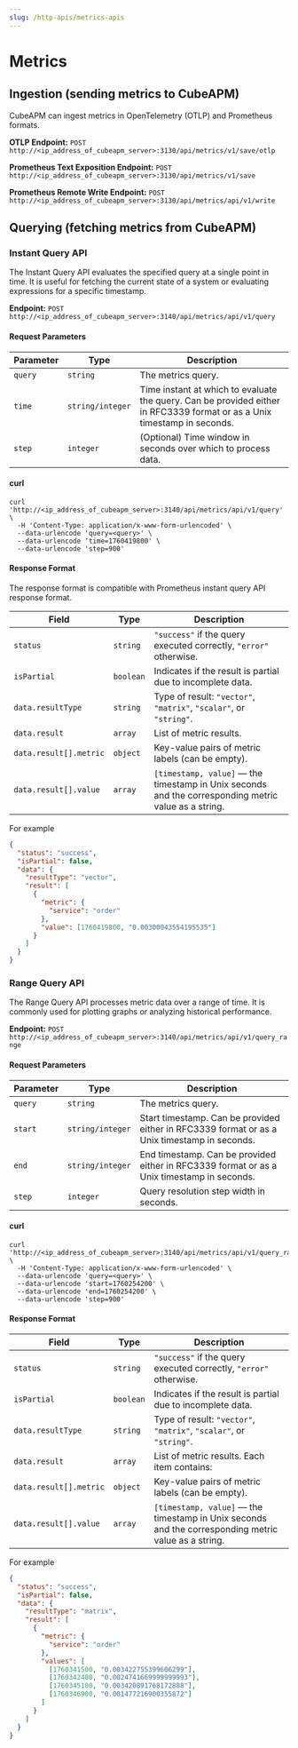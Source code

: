 ```yaml
---
slug: /http-apis/metrics-apis
---
```


# Metrics

## Ingestion (sending metrics to CubeAPM)

CubeAPM can ingest metrics in OpenTelemetry (OTLP) and Prometheus formats.

**OTLP Endpoint:** `POST` `http://<ip_address_of_cubeapm_server>:3130/api/metrics/v1/save/otlp`

**Prometheus Text Exposition Endpoint:** `POST` `http://<ip_address_of_cubeapm_server>:3130/api/metrics/v1/save`

**Prometheus Remote Write Endpoint:** `POST` `http://<ip_address_of_cubeapm_server>:3130/api/metrics/api/v1/write`

## Querying (fetching metrics from CubeAPM)

### Instant Query API

The Instant Query API evaluates the specified query at a single point in time. It is useful for fetching the current state of a system or evaluating expressions for a specific timestamp.

**Endpoint:** `POST` `http://<ip_address_of_cubeapm_server>:3140/api/metrics/api/v1/query`

#### Request Parameters

| Parameter | Type             | Description                                                                                                              |
| --------- | ---------------- | ------------------------------------------------------------------------------------------------------------------------ |
| `query`   | `string`         | The metrics query.                                                                                                       |
| `time`    | `string/integer` | Time instant at which to evaluate the query. Can be provided either in RFC3339 format or as a Unix timestamp in seconds. |
| `step`    | `integer`        | (Optional) Time window in seconds over which to process data.                                                            |

#### curl

```shell
curl 'http://<ip_address_of_cubeapm_server>:3140/api/metrics/api/v1/query' \
  -H 'Content-Type: application/x-www-form-urlencoded' \
  --data-urlencode 'query=<query>' \
  --data-urlencode 'time=1760419800' \
  --data-urlencode 'step=900'
```

#### Response Format

The response format is compatible with Prometheus instant query API response format.

| Field                  | Type      | Description                                                                                          |
| ---------------------- | --------- | ---------------------------------------------------------------------------------------------------- |
| `status`               | `string`  | `"success"` if the query executed correctly, `"error"` otherwise.                                    |
| `isPartial`            | `boolean` | Indicates if the result is partial due to incomplete data.                                           |
| `data.resultType`      | `string`  | Type of result: `"vector"`, `"matrix"`, `"scalar"`, or `"string"`.                                   |
| `data.result`          | `array`   | List of metric results.                                                                              |
| `data.result[].metric` | `object`  | Key-value pairs of metric labels (can be empty).                                                     |
| `data.result[].value`  | `array`   | `[timestamp, value]` — the timestamp in Unix seconds and the corresponding metric value as a string. |

For example

```json
{
  "status": "success",
  "isPartial": false,
  "data": {
    "resultType": "vector",
    "result": [
      {
        "metric": {
          "service": "order"
        },
        "value": [1760419800, "0.00300043554195535"]
      }
    ]
  }
}
```

### Range Query API

The Range Query API processes metric data over a range of time. It is commonly used for plotting graphs or analyzing historical performance.

**Endpoint:** `POST` `http://<ip_address_of_cubeapm_server>:3140/api/metrics/api/v1/query_range`

#### Request Parameters

| Parameter | Type             | Description                                                                                  |
| --------- | ---------------- | -------------------------------------------------------------------------------------------- |
| `query`   | `string`         | The metrics query.                                                                           |
| `start`   | `string/integer` | Start timestamp. Can be provided either in RFC3339 format or as a Unix timestamp in seconds. |
| `end`     | `string/integer` | End timestamp. Can be provided either in RFC3339 format or as a Unix timestamp in seconds.   |
| `step`    | `integer`        | Query resolution step width in seconds.                                                      |

#### curl

```shell
curl 'http://<ip_address_of_cubeapm_server>:3140/api/metrics/api/v1/query_range' \
  -H 'Content-Type: application/x-www-form-urlencoded' \
  --data-urlencode 'query=<query>' \
  --data-urlencode 'start=1760254200' \
  --data-urlencode 'end=1760254200' \
  --data-urlencode 'step=900'
```

#### Response Format

| Field                  | Type      | Description                                                                                          |
| ---------------------- | --------- | ---------------------------------------------------------------------------------------------------- |
| `status`               | `string`  | `"success"` if the query executed correctly, `"error"` otherwise.                                    |
| `isPartial`            | `boolean` | Indicates if the result is partial due to incomplete data.                                           |
| `data.resultType`      | `string`  | Type of result: `"vector"`, `"matrix"`, `"scalar"`, or `"string"`.                                   |
| `data.result`          | `array`   | List of metric results. Each item contains:                                                          |
| `data.result[].metric` | `object`  | Key-value pairs of metric labels (can be empty).                                                     |
| `data.result[].value`  | `array`   | `[timestamp, value]` — the timestamp in Unix seconds and the corresponding metric value as a string. |

For example

```json
{
  "status": "success",
  "isPartial": false,
  "data": {
    "resultType": "matrix",
    "result": [
      {
        "metric": {
          "service": "order"
        },
        "values": [
          [1760341500, "0.003422755399606299"],
          [1760342400, "0.0024741669999999993"],
          [1760345100, "0.003420891768172888"],
          [1760346900, "0.001477216900355872"]
        ]
      }
    ]
  }
}
```

